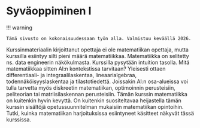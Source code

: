 # Syväoppiminen I

!!! warning

    Tämä sivusto on kokonaisuudessaan työn alla. Valmistuu keväällä 2026.


Kurssinmateriaalin kirjoittanut opettaja ei ole matematiikan opettaja, mutta kurssilla esiintyy silti pieni määrä matematiikkaa. Matematiikka on selitetty ns. data engineerin näkökulmasta. Kurssilla pysytään intuition tasolla. Mitä matematiikkaa sitten AI:n kontekstissa tarvitaan? Yleisesti ottaen differentiaali- ja integraalilaskentaa, lineaarialgebraa, todennäköisyyslaskentaa ja tilastotiedettä. Joissakin AI:n osa-alueissa voi tulla tarvetta myös diskreetin matematiikan, optimoinnin perusteisiin, peliteorian tai matriisilaskennan perusteisiin. Tämän kurssin matematiikka on kuitenkin hyvin kevyttä. On kuitenkin suositeltavaa heijastella tämän kurssin sisältöjä opetussuunnitelman mukaisiin matematiikan opintoihin. Tutki, kuinka matematiikan harjoituksissa esiintyneet käsitteet näkyvät tässä kurssissa.
